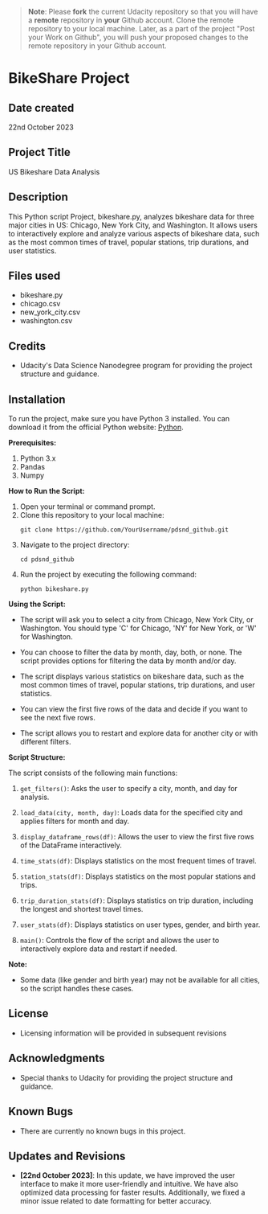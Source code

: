 >**Note**: Please **fork** the current Udacity repository so that you will have a **remote** repository in **your** Github account. Clone the remote repository to your local machine. Later, as a part of the project "Post your Work on Github", you will push your proposed changes to the remote repository in your Github account.
# BikeShare Project

## Date created
22nd October 2023

## Project Title
US Bikeshare Data Analysis

## Description
This Python script Project, bikeshare.py, analyzes bikeshare data for three major cities in US: Chicago, New York City, and Washington. It allows users to interactively explore and analyze various aspects of bikeshare data, such as the most common times of travel, popular stations, trip durations, and user statistics.

## Files used
- bikeshare.py
- chicago.csv
- new_york_city.csv
- washington.csv

## Credits
- Udacity's Data Science Nanodegree program for providing the project structure and guidance.

## Installation
To run the project, make sure you have Python 3 installed. You can download it from the official Python website: [Python](https://www.python.org/downloads/).

**Prerequisites:**
1. Python 3.x
2. Pandas
3. Numpy

**How to Run the Script:**
1. Open your terminal or command prompt.
2. Clone this repository to your local machine:
   ```shell
   git clone https://github.com/YourUsername/pdsnd_github.git
   ```
3. Navigate to the project directory:
   ```shell
   cd pdsnd_github
   ```
4. Run the project by executing the following command:
   ```shell
   python bikeshare.py
   ```

**Using the Script:**

- The script will ask you to select a city from Chicago, New York City, or Washington. You should type 'C' for Chicago, 'NY' for New York, or 'W' for Washington.

- You can choose to filter the data by month, day, both, or none. The script provides options for filtering the data by month and/or day.

- The script displays various statistics on bikeshare data, such as the most common times of travel, popular stations, trip durations, and user statistics.

- You can view the first five rows of the data and decide if you want to see the next five rows.

- The script allows you to restart and explore data for another city or with different filters.

**Script Structure:**

The script consists of the following main functions:

1. `get_filters()`: Asks the user to specify a city, month, and day for analysis.

2. `load_data(city, month, day)`: Loads data for the specified city and applies filters for month and day.

3. `display_dataframe_rows(df)`: Allows the user to view the first five rows of the DataFrame interactively.

4. `time_stats(df)`: Displays statistics on the most frequent times of travel.

5. `station_stats(df)`: Displays statistics on the most popular stations and trips.

6. `trip_duration_stats(df)`: Displays statistics on trip duration, including the longest and shortest travel times.

7. `user_stats(df)`: Displays statistics on user types, gender, and birth year.

8. `main()`: Controls the flow of the script and allows the user to interactively explore data and restart if needed.

**Note:**
- Some data (like gender and birth year) may not be available for all cities, so the script handles these cases.

## License
- Licensing information will be provided in subsequent revisions

## Acknowledgments
- Special thanks to Udacity for providing the project structure and guidance.

## Known Bugs
- There are currently no known bugs in this project.

## Updates and Revisions
- **[22nd October 2023]**: In this update, we have improved the user interface to make it more user-friendly and intuitive. We have also optimized data processing for faster results. Additionally, we fixed a minor issue related to date formatting for better accuracy.
